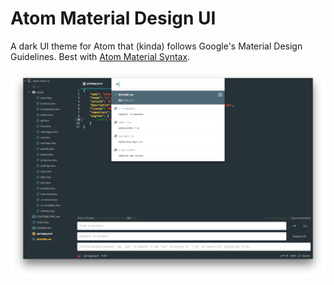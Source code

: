 # Atom Material Design UI

A dark UI theme for Atom that (kinda) follows Google's Material Design Guidelines. Best with [Atom Material Syntax](https://github.com/silvestreh/atom-material-syntax).

![](/screenshot.png)
